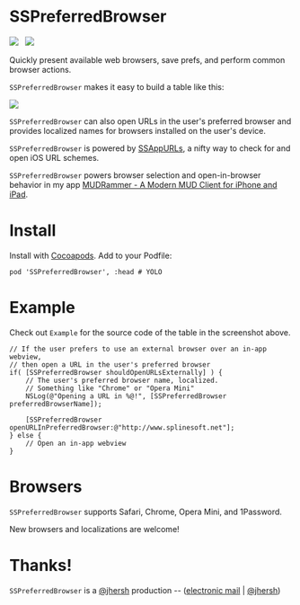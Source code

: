 # SSPreferredBrowser

![](http://cocoapod-badges.herokuapp.com/v/SSPreferredBrowser/badge.png) &nbsp; ![](http://cocoapod-badges.herokuapp.com/p/SSPreferredBrowser/badge.png)

Quickly present available web browsers, save prefs, and perform common browser actions.

`SSPreferredBrowser` makes it easy to build a table like this:

![](https://raw.github.com/splinesoft/SSPreferredBrowser/master/Example/browser.png)

`SSPreferredBrowser` can also open URLs in the user's preferred browser and provides localized names for browsers installed on the user's device.

`SSPreferredBrowser` is powered by [SSAppURLs](https://github.com/splinesoft/SSAppURLs), a nifty way to check for and open iOS URL schemes.

`SSPreferredBrowser` powers browser selection and open-in-browser behavior in my app [MUDRammer - A Modern MUD Client for iPhone and iPad](https://itunes.apple.com/us/app/mudrammer-a-modern-mud-client/id597157072?mt=8).

# Install

Install with [Cocoapods](http://cocoapods.org/). Add to your Podfile:

```
pod 'SSPreferredBrowser', :head # YOLO
```

# Example

Check out `Example` for the source code of the table in the screenshot above.

```objc
// If the user prefers to use an external browser over an in-app webview,
// then open a URL in the user's preferred browser
if( [SSPreferredBrowser shouldOpenURLsExternally] ) {
    // The user's preferred browser name, localized. 
    // Something like "Chrome" or "Opera Mini"
    NSLog(@"Opening a URL in %@!", [SSPreferredBrowser preferredBrowserName]);

    [SSPreferredBrowser openURLInPreferredBrowser:@"http://www.splinesoft.net"];
} else {
	// Open an in-app webview
}
```

# Browsers

`SSPreferredBrowser` supports Safari, Chrome, Opera Mini, and 1Password.

New browsers and localizations are welcome!

# Thanks!

`SSPreferredBrowser` is a [@jhersh](https://github.com/jhersh) production -- ([electronic mail](mailto:jon@her.sh) | [@jhersh](https://twitter.com/jhersh))